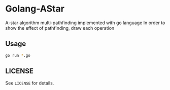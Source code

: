 Golang-AStar
============

A-star algorithm multi-pathfinding implemented with go language
In order to show the effect of pathfinding, draw each operation

Usage
-----

```bash
go run *.go
```

LICENSE
------

See `LICENSE` for details.
